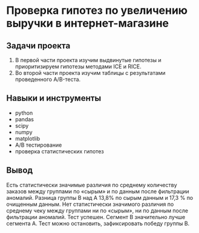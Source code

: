 # Проверка гипотез по увеличению выручки в интернет-магазине

## Задачи проекта
1. В первой части проекта изучим выдвинутые гипотезы и приоритизируем гипотезы методами ICE и RICE.
2. Во второй части проекта изучим таблицы с результатами проведенного A/B-теста.

## Навыки и инструменты
- python
- pandas
- scipy
- numpy
- matplotlib
- А/В тестирование
- проверка статистических гипотез

## Вывод
Есть статистически значимые различия по среднему количеству заказов между группами по «сырым» и по данным после фильтрации аномалий. Разница группы В над А 13,8% по сырым данным и 17,3 % по очищенным данным.
Нет статистически значимого различия по среднему чеку между группами ни по «сырым», ни по данным после фильтрации аномалий.
Тест успешен. Сегмент В значительно лучше сегмента А.
Тест можно остановить, зафиксировать победу группы В.
